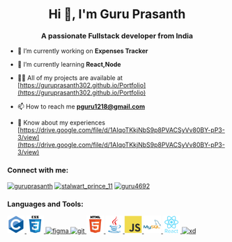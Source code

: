 <h1 align="center">Hi 👋, I'm Guru Prasanth</h1>
<h3 align="center">A passionate Fullstack developer from India</h3>

- 🔭 I’m currently working on **Expenses Tracker**

- 🌱 I’m currently learning **React,Node**

- 👨‍💻 All of my projects are available at [https://guruprasanth302.github.io/Portfolio](https://guruprasanth302.github.io/Portfolio)

- 📫 How to reach me **pguru1218@gmail.com**

- 📄 Know about my experiences [https://drive.google.com/file/d/1AIqoTKkjNbS9p8PVACSyVv80BY-pP3-3/view](https://drive.google.com/file/d/1AIqoTKkjNbS9p8PVACSyVv80BY-pP3-3/view)

<h3 align="left">Connect with me:</h3>
<p align="left">
<a href="https://linkedin.com/in/guruprasanth" target="blank"><img align="center" src="https://raw.githubusercontent.com/rahuldkjain/github-profile-readme-generator/master/src/images/icons/Social/linked-in-alt.svg" alt="guruprasanth" height="30" width="40" /></a>
<a href="https://instagram.com/stalwart_prince_11" target="blank"><img align="center" src="https://raw.githubusercontent.com/rahuldkjain/github-profile-readme-generator/master/src/images/icons/Social/instagram.svg" alt="stalwart_prince_11" height="30" width="40" /></a>
<a href="https://www.codechef.com/users/guru4692" target="blank"><img align="center" src="https://cdn.jsdelivr.net/npm/simple-icons@3.1.0/icons/codechef.svg" alt="guru4692" height="30" width="40" /></a>
</p>

<h3 align="left">Languages and Tools:</h3>
<p align="left"> <a href="https://www.cprogramming.com/" target="_blank" rel="noreferrer"> <img src="https://raw.githubusercontent.com/devicons/devicon/master/icons/c/c-original.svg" alt="c" width="40" height="40"/> </a> <a href="https://www.w3schools.com/css/" target="_blank" rel="noreferrer"> <img src="https://raw.githubusercontent.com/devicons/devicon/master/icons/css3/css3-original-wordmark.svg" alt="css3" width="40" height="40"/> </a> <a href="https://www.figma.com/" target="_blank" rel="noreferrer"> <img src="https://www.vectorlogo.zone/logos/figma/figma-icon.svg" alt="figma" width="40" height="40"/> </a> <a href="https://git-scm.com/" target="_blank" rel="noreferrer"> <img src="https://www.vectorlogo.zone/logos/git-scm/git-scm-icon.svg" alt="git" width="40" height="40"/> </a> <a href="https://www.w3.org/html/" target="_blank" rel="noreferrer"> <img src="https://raw.githubusercontent.com/devicons/devicon/master/icons/html5/html5-original-wordmark.svg" alt="html5" width="40" height="40"/> </a> <a href="https://www.java.com" target="_blank" rel="noreferrer"> <img src="https://raw.githubusercontent.com/devicons/devicon/master/icons/java/java-original.svg" alt="java" width="40" height="40"/> </a> <a href="https://developer.mozilla.org/en-US/docs/Web/JavaScript" target="_blank" rel="noreferrer"> <img src="https://raw.githubusercontent.com/devicons/devicon/master/icons/javascript/javascript-original.svg" alt="javascript" width="40" height="40"/> </a> <a href="https://www.mysql.com/" target="_blank" rel="noreferrer"> <img src="https://raw.githubusercontent.com/devicons/devicon/master/icons/mysql/mysql-original-wordmark.svg" alt="mysql" width="40" height="40"/> </a> <a href="https://reactjs.org/" target="_blank" rel="noreferrer"> <img src="https://raw.githubusercontent.com/devicons/devicon/master/icons/react/react-original-wordmark.svg" alt="react" width="40" height="40"/> </a> <a href="https://www.adobe.com/products/xd.html" target="_blank" rel="noreferrer"> <img src="https://cdn.worldvectorlogo.com/logos/adobe-xd.svg" alt="xd" width="40" height="40"/> </a> </p>

